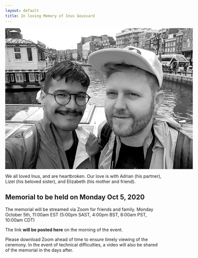 ```yaml
---
layout: default
title: In loving Memory of Inus Goussard
---
```


<p style="display:flex;"><img src="/inus.png" alt="In loving memory of Inus" style="max-width:600px;"></p>

We all loved Inus, and are heartbroken. Our love is with Adrian (his partner), Lizel (his beloved sister), and Elizabeth (his mother and friend). 

## Memorial to be held on Monday Oct 5, 2020
The memorial will be streamed via Zoom for friends and family.
Monday October 5th, 11:00am EST (5:00pm SAST, 4:00pm BST,  8:00am PST, 10:00am CDT) 

The link **will be posted here** on the morning of the event. 

Please download Zoom ahead of time to ensure timely viewing of the ceremony.  In the event of technical difficulties, a video will also be shared of the memorial in the days after. 
